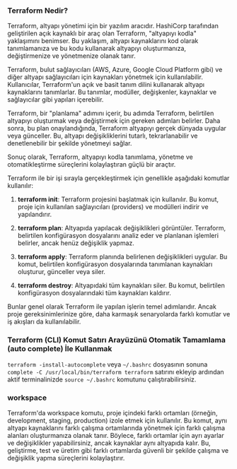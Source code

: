 ### Terraform Nedir?
Terraform, altyapı yönetimi için bir yazılım aracıdır. HashiCorp tarafından geliştirilen açık kaynaklı bir araç olan Terraform, "altyapıyı kodla" yaklaşımını benimser. Bu yaklaşım, altyapı kaynaklarını kod olarak tanımlamanıza ve bu kodu kullanarak altyapıyı oluşturmanıza, değiştirmenize ve yönetmenize olanak tanır.

Terraform, bulut sağlayıcıları (AWS, Azure, Google Cloud Platform gibi) ve diğer altyapı sağlayıcıları için kaynakları yönetmek için kullanılabilir. Kullanıcılar, Terraform'un açık ve basit tanım dilini kullanarak altyapı kaynaklarını tanımlarlar. Bu tanımlar, modüller, değişkenler, kaynaklar ve sağlayıcılar gibi yapıları içerebilir.

Terraform, bir "planlama" adımını içerir, bu adımda Terraform, belirtilen altyapıyı oluşturmak veya değiştirmek için gereken adımları belirler. Daha sonra, bu plan onaylandığında, Terraform altyapıyı gerçek dünyada uygular veya günceller. Bu, altyapı değişikliklerini tutarlı, tekrarlanabilir ve denetlenebilir bir şekilde yönetmeyi sağlar.

Sonuç olarak, Terraform, altyapıyı kodla tanımlama, yönetme ve otomatikleştirme süreçlerini kolaylaştıran güçlü bir araçtır.


Terraform ile bir işi sırayla gerçekleştirmek için genellikle aşağıdaki komutlar kullanılır:

1.  **terraform init**: Terraform projesini başlatmak için kullanılır. Bu komut, proje için kullanılan sağlayıcıları (providers) ve modülleri indirir ve yapılandırır.
    
2.  **terraform plan**: Altyapıda yapılacak değişiklikleri görüntüler. Terraform, belirtilen konfigürasyon dosyalarını analiz eder ve planlanan işlemleri belirler, ancak henüz değişiklik yapmaz.
    
3.  **terraform apply**: Terraform planında belirlenen değişiklikleri uygular. Bu komut, belirtilen konfigürasyon dosyalarında tanımlanan kaynakları oluşturur, günceller veya siler.
    
4.  **terraform destroy**: Altyapıdaki tüm kaynakları siler. Bu komut, belirtilen konfigürasyon dosyalarındaki tüm kaynakları kaldırır.
    

Bunlar genel olarak Terraform ile yapılan işlerin temel adımlarıdır. Ancak proje gereksinimlerinize göre, daha karmaşık senaryolarda farklı komutlar ve iş akışları da kullanılabilir.

### Terraform (CLI) Komut Satırı Arayüzünü Otomatik Tamamlama (auto complete) İle Kullanmak

`terraform -install-autocomplete` veya `~/.bashrc` dosyasının sonuna `complete -C /usr/local/bin/terraform terraform` satırını ekleyip ardından aktif terminalinizde `source ~/.bashrc` komutunu çalıştırabilirsiniz. 

### workspace
Terraform'da workspace komutu, proje içindeki farklı ortamları (örneğin, development, staging, production) izole etmek için kullanılır. Bu komut, aynı altyapı kaynaklarını farklı çalışma ortamlarında yönetmek için farklı çalışma alanları oluşturmanıza olanak tanır. Böylece, farklı ortamlar için ayrı ayarlar ve değişiklikler yapabilirsiniz, ancak kaynaklar aynı altyapıda kalır. Bu, geliştirme, test ve üretim gibi farklı ortamlarda güvenli bir şekilde çalışma ve değişiklik yapma süreçlerini kolaylaştırır.
